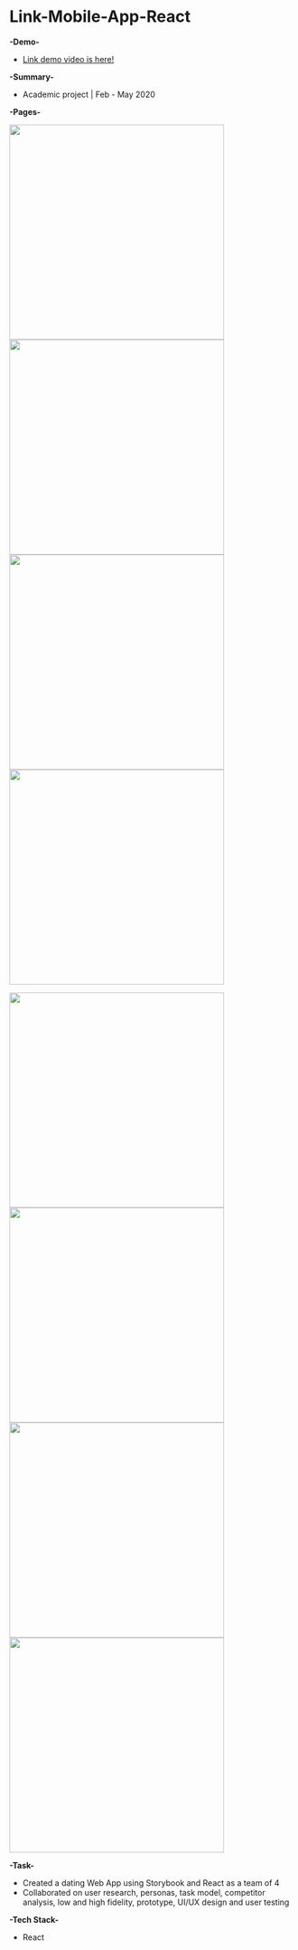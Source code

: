 # Link-Mobile-App-React



**-Demo-**
- [Link demo video is here!](http://bit.ly/2WIo3HD)

**-Summary-**
- Academic project | Feb - May 2020

**-Pages-**

<img height="380" width="Auto" src="https://user-images.githubusercontent.com/55810731/103399108-5e547100-4af4-11eb-91b6-5988fc48f8de.png" /> <img height="380" width="Auto" src="https://user-images.githubusercontent.com/55810731/103398971-c9517800-4af3-11eb-9712-c83c2e067ee7.png" /> <img height="380" width="Auto" src="https://user-images.githubusercontent.com/55810731/103398996-e2f2bf80-4af3-11eb-9291-9a9dda55498b.png" /> <img height="380" width="Auto" src="https://user-images.githubusercontent.com/55810731/103399011-f9008000-4af3-11eb-9d0f-7ce572082d18.png" />

<img height="380" width="Auto" src="https://user-images.githubusercontent.com/55810731/103399020-00c02480-4af4-11eb-9314-3bc20cd0f066.png" /> <img height="380" width="Auto" src="https://user-images.githubusercontent.com/55810731/103399048-19c8d580-4af4-11eb-834e-24c0118fbdde.png" /> <img height="380" width="Auto" src="https://user-images.githubusercontent.com/55810731/103399149-79bf7c00-4af4-11eb-8367-40230bf63ae2.png" /> <img height="380" width="Auto" src="https://user-images.githubusercontent.com/55810731/103399153-7e843000-4af4-11eb-803a-ffc257a3329b.png" />


  
**-Task-**
-	Created a dating Web App using Storybook and React as a team of 4
- Collaborated on user research, personas, task model, competitor analysis, low and high fidelity, prototype, UI/UX design and user testing
  
**-Tech Stack-**
- React

